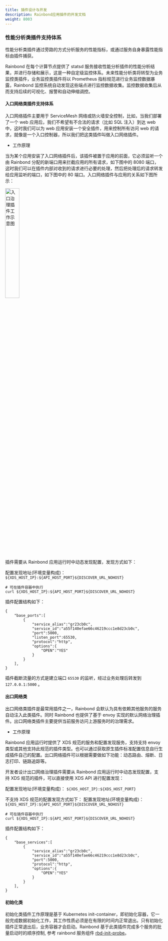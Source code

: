 ```yaml
---
title: 插件设计与开发
description: Rainbond应用插件的开发文档
weight: 8003
---
```


### 性能分析类插件支持体系

性能分析类插件通过旁路的方式分析服务的性能指标，或通过服务自身暴露性能指标由插件捕获。

Rainbond 在每个计算节点提供了 statsd 服务接收性能分析插件的性能分析结果，并进行存储和展示，这是一种自定级监控体系。未来性能分析类将转型为业务监控类插件，业务监控类插件将以 Prometheus 指标规范进行业务监控数据暴露，Rainbond 监控系统自动发现这些端点进行监控数据收集。监控数据收集后从而支持后续的可视化、报警和自动伸缩调控。

#### 入口网络类插件支持体系

入口网络插件主要用于 ServiceMesh 网络或防火墙安全控制，比如，当我们部署了一个 web 应用后，我们不希望有不合法的请求（比如 SQL 注入）到达 web 中，这时我们可以为 web 应用安装一个安全插件，用来控制所有访问 web 的请求，就像是一个入口控制器，所以我们把这类插件叫做入口网络插件。

- 工作原理

当为某个应用安装了入口网络插件后，该插件被置于应用的前面，它必须监听一个由 Rainbond 分配的新端口用来拦截应用的所有请求，如下图中的 8080 端口，这时我们可以在插件内部对收到的请求进行必要的处理，然后把处理后的请求转发给应用监听的端口，如下图中的 80 端口。入口网络插件与应用的关系如下图所示：

<image width="30%" src="http://grstatic.oss-cn-shanghai.aliyuncs.com/images/other/net-ingress-plugin.png" title="入口治理插件工作示意图" />

插件需要从 Rainbond 应用运行时中动态发现配置，发现方式如下：

配置发现地址(环境变量构成)： `${XDS_HOST_IP}:${API_HOST_PORT}${DISCOVER_URL_NOHOST}`

```
# 可在插件容器中执行
curl ${XDS_HOST_IP}:${API_HOST_PORT}${DISCOVER_URL_NOHOST}
```

插件配置结构如下：

```
{
    "base_ports":[
        {
            "service_alias":"gr23cb0c",
            "service_id":"a55f140efae66c46219ccc1e8d23cb0c",
            "port":5000,
            "listen_port":65530,
            "protocol":"http",
            "options":{
                "OPEN":"YES"
            }
        }
    ],
}
```

插件截断流量的方式是建立端口 `65530` 的监听，经过业务处理后转发到 `127.0.0.1:5000` 。

#### 出口网络类

出口网络类插件是最常用插件之一，Rainbond 会默认为具有依赖其他服务的服务自动注入此类插件。同时 Rainbond 也提供了基于 envoy 实现的默认网络治理插件。出口网络类插件主要提供当前服务访问上游服务时的治理需求。

- 工作原理

Rainbond 应用运行时提供了 XDS 规范的服务和配置发现服务，支持支持 envoy 类型或其他支持此规范的插件类型。也可以通过获取原生插件标准配置信息自行生成插件自己的配置。出口网络插件可以根据需要做如下功能：动态路由、熔断、日志打印、链路追踪等。

开发者设计出口网络治理插件需要从 Rainbond 应用运行时中动态发现配置，支持 XDS 规范的插件，可以直接使用 XDS API 进行配置发现：

配置发现地址(环境变量构成)： `${XDS_HOST_IP}:${XDS_HOST_PORT}`

不支持 XDS 规范的配置发现方式如下：
配置发现地址(环境变量构成)： `${XDS_HOST_IP}:${API_HOST_PORT}${DISCOVER_URL_NOHOST}`

```
# 可在插件容器中执行
curl ${XDS_HOST_IP}:${API_HOST_PORT}${DISCOVER_URL_NOHOST}
```

插件配置结构如下：

```
{
    "base_services":[
        {
            "service_alias":"gr23cb0c",
            "service_id":"a55f140efae66c46219ccc1e8d23cb0c",
            "port":5000,
            "protocol":"http",
            "options":{
                "OPEN":"YES"
            }
        }
    ],
}
```

#### 初始化类

初始化类插件工作原理是基于 Kubernetes init-container，即初始化容器，它一般完成数据初始化工作，其工作性质必须是在有限的时间内正常退出。只有初始化插件正常退出后，业务容器才会启动。Rainbond 基于此类插件完成多个服务的批量启动时的顺序控制, 参考 rainbond 服务组件 [rbd-init-probe](https://github.com/goodrain/rainbond/tree/master/cmd/init-probe)。
